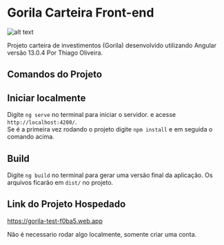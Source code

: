 # Gorila Carteira Front-end

![alt text](https://gorila.com.br/wp-content/uploads/LogoGorila.svg)

Projeto carteira de investimentos (Gorila) desenvolvido utilizando Angular versão 13.0.4 Por Thiago Oliveira.

##

## Comandos do Projeto

## Iniciar localmente

Digite `ng serve` no terminal para iniciar o servidor. e acesse `http://localhost:4200/`.<br>
Se é a primeira vez rodando o projeto digite `npm install` e em seguida o comando acima.

## Build

Digite `ng build` no terminal para gerar uma versão final da aplicação. Os arquivos ficarão em `dist/` no projeto.

## Link do Projeto Hospedado

https://gorila-test-f0ba5.web.app

Não é necessario rodar algo localmente, somente criar uma conta.
